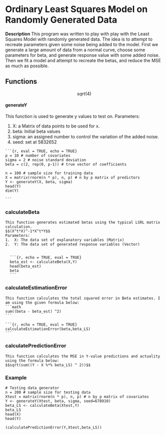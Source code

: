 # Ordinary Least Squares Model on Randomly Generated Data

**Description** This program was written to play with play with the Least Squares Model with randomly generated data. The idea is to attempt to recreate parameters given some noise being added to the model. First we generate a large amount of data from a normal curve, choose some parameters for beta, and generate response value with some added noise. Then we fit a model and attempt to recreate the betas, and reduce the MSE as much as possible.  

## Functions

$$ sqrt(4)$$

#### generateY
  This function is used to generate y values to test on. 
  Parameters:
  
  1. X: a Matrix of data points to be used for x. 
  2. beta: Initial beta values
  3. sigma: an assigned number to control the variation of the added noise.  
  4. seed: set at 5832652
    
    ```{r, eval = TRUE, echo = TRUE}
    p = 10 # number of covariates
    sigma = 2 # noise standard deviation
    beta = c(2, rep(0, p-1)) # true vector of coefficients

    n = 100 # sample size for training data
    X = matrix(rnorm(n * p), n, p) # n by p matrix of predictors
    Y <- generateY(X, beta, sigma)
    head(Y)
    dim(Y)

    ```
  
### calculateBeta 
    This function generates estimated betas using the typical LSRL matrix calculation.
    $$(X^t*X)^-1*X^t*Y$$
    Parameters:
    1.  X: The data set of explanatory variables (Matrix)
    2.  Y: The data set of generated response variables (Vector)


      ```{r, echo = TRUE, eval = TRUE}
      beta_est <- calculateBeta(X,Y)
      head(beta_est)
      beta
      ```
    
### calculateEstimationError 
    This function calculates the total squared error in Beta estimates. I am using the given formula below:
    ```math
    sum((beta - beta_est) ^2)
    ```
    
    ```{r, echo = TRUE, eval = TRUE}
    calculateEstimationError(beta,beta_LS)
    ```
    
### calculatePredictionError
    This function calculates the MSE in Y-value predictions and actuality using the formula below:
    $$sqrt(sum((Y - X %*% beta_LS) ^ 2))$$
    
  
### Example
  ```{r, echo = TRUE, eval = TRUE}
  # Testing data generator
  n = 200 # sample size for testing data
  Xtest = matrix(rnorm(n * p), n, p) # n by p matrix of covariates
  Y <- generateY(Xtest, beta, sigma, seed=678910)
  beta_LS <- calculateBeta(Xtest,Y)
  beta_LS
  head(X)
  head(Y)

  (calculatePredictionError(Y,Xtest,beta_LS))
  ```

  
    
    
    
    
    
    
    
    
    
    
    
    
    
    
